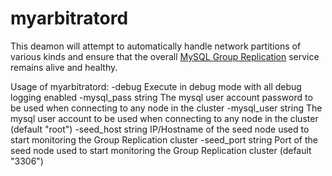 # myarbitratord

This deamon will attempt to automatically handle network partitions of various kinds and ensure that the overall
[MySQL Group Replication](https://www.mysql.com/products/enterprise/high_availability.html) service remains alive and healthy.  

Usage of myarbitratord:
  -debug
    	Execute in debug mode with all debug logging enabled
  -mysql_pass string
    	The mysql user account password to be used when connecting to any node in the cluster
  -mysql_user string
    	The mysql user account to be used when connecting to any node in the cluster (default "root")
  -seed_host string
    	IP/Hostname of the seed node used to start monitoring the Group Replication cluster
  -seed_port string
    	Port of the seed node used to start monitoring the Group Replication cluster (default "3306")
